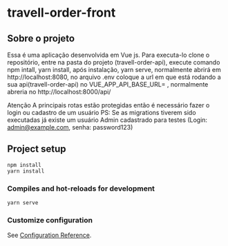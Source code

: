 # travell-order-front


## Sobre o projeto
Essa é uma aplicação desenvolvida em Vue js. Para executa-lo clone o repositório, entre na pasta do projeto (travell-order-api), execute comando npm intall, yarn install, após instalação, yarn serve, normalmente abrirá em http://localhost:8080, no arquivo .env coloque a url em que está rodando a sua api(travell-order-api) no VUE_APP_API_BASE_URL= , normalmente abreria no http://localhost:8000/api/

Atenção
A principais rotas estão protegidas então é necessário fazer o login ou cadastro de um usuário
PS: Se as migrations tiverem sido executadas já existe um usuário Admin cadastrado para testes (Login: admin@example.com, senha: password123)

## Project setup
```
npm install
yarn install
```

### Compiles and hot-reloads for development
```
yarn serve
```

### Customize configuration
See [Configuration Reference](https://cli.vuejs.org/config/).
